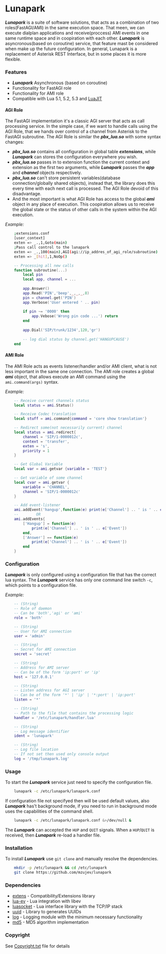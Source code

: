 # Lunapark

***Lunapark*** is a suite of software solutions, that acts as a combination of two roles(FastAGI/AMI) in the same execution space.
That meen, we can execute dialplan applications and receive(proccess) AMI events in one same runtime space and in coopiration with each other.
***Lunapark*** is asyncronous(based on coroutine) service, that feature mast be considered when make up the future configuration.
In general, Lunapark is a replacement of Asterisk REST Interface, but in some places it is more flexible.

### Features
- ***Lunapark*** Asynchronous (based on coroutine)
- Functionality for FastAGI role
- Functionality for AMI role
- Compatible with Lua 5.1, 5.2, 5.3 and [LuaJIT](http://luajit.org/)

#### AGI Role
The FastAGI implementation it's a classic AGI server that acts as call processing service.
In the simple case, if we want to handle calls using the AGI Role, that we hands over control of a channel from Asterisk to the FastAGI subroutine.
The AGI Role is similar the ***pbx_lua.so*** with some syntax changes:
- ***pbx_lua.so*** contains all configuration in global table ***extensions***, while ***Lunapark*** can stores the configuration everywhere you wish.
- ***pbx_lua.so*** passes in to extension function the current context and extension as the first two arguments, while ***Lunapark*** passes the ***app*** and ***channel*** objects respectively.
- ***pbx_lua.so*** can't store persistent variables(database connection/globally shared objects), instead that, the library does this every time with each next call is processed. The AGI Role devoid of this disadvantage.
- And the most important is what AGI Role has access to the global ***ami*** object in any place of execution. This coopiration allows us to receive the global state or the status of other calls in the system within the AGI execution.

*Example:*
```sh
    ;extensions.conf
    [user_context]
    exten => _.,1,Goto(main)
    ;Pass call control to the lunapark
    exten => _.,100(main),AGI(agi://ip_addres_of_agi_role/subroutine)
    exten => _[hit],1,NoOp()
```

```lua
    -- Processing all new calls
    function subroutine(...)
        local pin
        local app, channel = ...
        
        app.Answer()
        app.Read('PIN','beep',_,_,_,8)
        pin = channel.get('PIN')
        app.Verbose('User entered ' .. pin)
        
        if pin ~= '0000' then
            app.Vebose('Wrong pin code ...') return
        end
        
        app.Dial('SIP/trunk/1234',120,'gr')
        
        -- log dial status by channel.get('HANGUPCAUSE')
    end
```

#### AMI Role
The AMI Role acts as events listener/handler and/or AMI client, what is not less important in the same one connection.
The AMI role creates a global ***ami*** object, that allows execute an AMI command using the `ami.command(args)` syntax.

*Example:*
```lua
    -- Receive current channels status
    local status = ami.Status()

    -- Receive Codec translation
    local stuff = ami.command{command = 'core show translation'}

    -- Redirect some(not necessarily current) channel
    local status = ami.redirect{
        channel = 'SIP/1-0000012c',
        context = 'transfer',
        exten = 's',
        priority = 1
    }

    -- Get Global Variable
    local var = ami.getvar {variable = 'TEST'}

    -- Get variable of some channel
    local cvar = ami.getvar {
        variable = 'CHANNEL',
        channel = 'SIP/1-0000012c'
    }

    -- Add event-listener
    ami.addEvent('hangup',function(e) print(e['Channel'] .. ' is ' .. e['Event']))
    --        OR
    ami.addEvents{
        ['Hangup'] = function(e)
            print(e['Channel'] .. ' is ' .. e['Event'])
        end,
        ['Answer'] == function(e)
            print(e['Channel'] .. ' is ' .. e['Event'])
        end
    }
```

### Configuration
***Lunapark*** is only configured using a configuration file that has the correct lua syntax. The ***Lunapark*** service has only one command line switch `-c`, which points to a configuration file.

*Example:*
```lua
	-- (String)              
	-- Role of daemon        
	-- Can be 'both','agi' or 'ami'
	role = 'both'            

	-- (String)              
	-- User for AMI connection
	user = 'admin'           

	-- (String)
	-- Secret for AMI connection 
	secret = 'secret'      

	-- (String)
	-- Address for AMI server
	-- Can be of the form 'ip:port' or 'ip'
	host = '127.0.0.1'

	-- (String)
	-- Listen address for AGI server
	-- Can be of the form '*' | 'ip' | '*:port' | 'ip:port'
	listen = '*'             

	-- (String)
	-- Path to the file that contains the processing logic
	handler = '/etc/lunapark/handler.lua'

	-- (String)
	-- Log message identifier
	ident = 'lunapark'

	-- (String)
	-- Log file location
	-- If not set then used only console output
	log = '/tmp/lunapark.log'
```

### Usage
To start the ***Lunapark*** service just need to specify the configuration file.

```sh
	lunapark -c /etc/lunapark/lunapark.conf
```
If configuration file not specifyed then will be used default values, also ***Lunapark*** has't background mode, if you need to run in background mode uses the capabilities of the command shell.
```sh
	lunapark -c /etc/lunapark/lunapark.conf &>/dev/null &
```

The ***Lunapark*** can accepted the `HUP` and `QUIT` signals. When a `HUP`/`QUIT` is received, then ***Lunapark*** re-load a handler file.

### Installation
To install ***Lunapark*** use `git clone` and manually resolve the dependencies.

```sh
	mkdir -p /etc/lunapark && cd /etc/lunapark
	git clone https://github.com/mzujev/lunapark
```

### Dependencies
- [extens](https://github.com/mzujev/extens) - Compatibility/Extensions library
- [lua-ev](https://github.com/brimworks/lua-ev) - Lua integration with libev
- [luasocket](https://github.com/diegonehab/luasocket) - Lua interface library with the TCP/IP stack
- [uuid](https://github.com/Tieske/uuid) - Library to generates UUIDs
- [log](https://github.com/mzujev/log) - Logging module with the minimum necessary functionality
- [md5](https://github.com/keplerproject/md5) - MD5 algorithm implementation

### Copyright
See [Copyright.txt](https://github.com/mzujev/lunapark/blob/master/Copyright.txt) file for details
